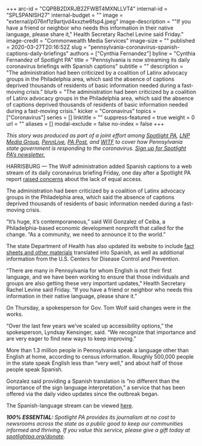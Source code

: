 +++
arc-id = "CQPBB2DXRJB2ZFWBT4MXNLLVT4"
internal-id = "SPLSPANISH27"
internal-budget = ""
image = "external/p076nf1z9artjvd4xxztw6fsp4.jpeg"
image-description = "\"If you have a friend or neighbor who needs this information in their native language, please share it,\" Health Secretary Rachel Levine said Friday."
image-credit = "Commonwealth Media Services"
image-size = ""
published = 2020-03-27T20:16:52Z
slug = "pennsylvania-coronavirus-spanish-captions-daily-briefings"
authors = ["Cynthia Fernandez"]
byline = "Cynthia Fernandez of Spotlight PA"
title = "Pennsylvania is now streaming its daily coronavirus briefings with Spanish captions"
subtitle = ""
description = "The administration had been criticized by a coalition of Latinx advocacy groups in the Philadelphia area, which said the absence of captions deprived thousands of residents of basic information needed during a fast-moving crisis."
blurb = "The administration had been criticized by a coalition of Latinx advocacy groups in the Philadelphia area, which said the absence of captions deprived thousands of residents of basic information needed during a fast-moving crisis."
kicker = "Coronavirus"
topics = ["Coronavirus"]
series = []
linktitle = ""
suppress-featured = true
weight = 0
url = ""
aliases = []
modal-exclude = false
no-index = false
+++

<i>This story was produced as part of a joint effort among </i><a href="https://lesspage.com/"><i>Spotlight PA</i></a><i>, </i><a href="https://lancasteronline.com/"><i>LNP Media Group</i></a><i>, </i><a href="https://www.pennlive.com/"><i>PennLive</i></a><i>, </i><a href="https://papost.org/"><i>PA Post</i></a><i>, and </i><a href="https://www.witf.org/"><i>WITF</i></a><i> to cover how Pennsylvania state government is responding to the coronavirus. </i><a href="https://lesspage.com/newsletters"><i>Sign up for Spotlight PA’s newsletter.</i></a>

HARRISBURG — The Wolf administration added Spanish captions to a web stream of its daily coronavirus briefing Friday, one day after a Spotlight PA report <a href="https://lesspage.com/news/2020/03/pennsylvania-pa-coronavirus-tom-wolf-briefings-spanish-translation/" target=_blank>raised concerns</a> about the lack of equal access.

The administration had been criticized by a coalition of Latinx advocacy groups in the Philadelphia area, which said the absence of captions deprived thousands of residents of basic information needed during a fast-moving crisis.

“It’s huge, it’s contemporaneous,” said Will Gonzalez of Ceiba, a Philadelphia-based economic development nonprofit that called for the change. “As a community, we need to announce it to the world.”

The state Department of Health has also updated its website to include <a href="https://www.health.pa.gov/topics/disease/coronavirus/Pages/Translated.aspx">fact sheets and other materials</a> translated into Spanish, as well as additional information from the U.S. Centers for Disease Control and Prevention.

“There are many in Pennsylvania for whom English is not their first language, and we have been working to ensure that those individuals and groups are also getting these very important updates,” Health Secretary Rachel Levine said Friday. “If you have a friend or neighbor who needs this information in their native language, please share it.”

On Thursday, a spokesperson for Gov. Tom Wolf said changes were in the works.

“Over the last few years we’ve scaled up accessibility options,” the spokesperson, Lyndsay Kensinger, said. “We recognize that importance and are very eager to find new ways to keep improving.”

More than 1.3 million people in Pennsylvania speak a language other than English at home, according to census information. Roughly 500,000 people in the state speak English less than “very well," and about half of those people speak Spanish.

Gonzalez said providing a Spanish translation is “no different than the importance of the sign language interpretation,” a service that has been offered via the daily video updates since the outbreak began.

The Spanish-language stream can be viewed <a href="https://pacast.com/live/es">here</a>.

<i><b>100% ESSENTIAL: </b></i><i>Spotlight PA provides its journalism at no cost to newsrooms across the state as a public good to keep our communities informed and thriving. If you value this service, please give a gift today at </i><a href="https://lesspage.com/donate"><i>spotlightpa.org/donate</i></a><i>.</i>

<script src="https://lesspage.com/embed.js" async></script><div data-spl-embed-version="1" data-spl-src="https://lesspage.com/embeds/tips/?tip_text=Do%20you%20have%20a%20tip%20about%20%3Cb%3Ehow%20Pa.'s%20government%20is%20responding%20to%20the%20coronavirus%3C%2Fb%3E%3F%20Tell%20us."></div>
